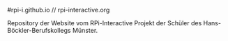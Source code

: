 #rpi-i.github.io // rpi-interactive.org

Repository der Website vom RPi-Interactive Projekt der Schüler des Hans-Böckler-Berufskollegs Münster.
